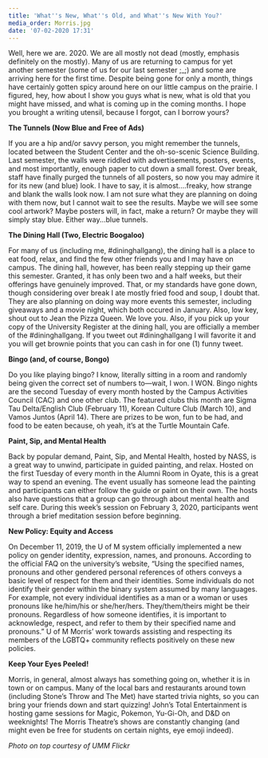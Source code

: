 ```yaml
---
title: 'What''s New, What''s Old, and What''s New With You?'
media_order: Morris.jpg
date: '07-02-2020 17:31'
---
```


Well, here we are. 2020. We are all mostly not dead (mostly, emphasis definitely on the mostly). Many of us are returning to campus for yet another semester (some of us for our last semester ;_;) and some are arriving here for the first time. Despite being gone for only a month, things have certainly gotten spicy around here on our little campus on the prairie. I  figured, hey, how about I show you guys what is new, what is old that you might have missed, and what is coming up in the coming months. I hope you brought a writing utensil, because I forgot, can I borrow yours?

**The Tunnels (Now Blue and Free of Ads)**

If you are a hip and/or savvy person, you might remember the tunnels, located between the Student Center and the oh-so-scenic Science Building. Last semester, the walls were riddled with advertisements, posters, events, and most importantly, enough paper to cut down a small forest. Over break, staff have finally purged the tunnels of all posters, so now you may admire it for its new (and blue) look. I have to say, it is almost....freaky, how strange and blank the walls look now. I am not sure what they are planning on doing with them now, but I cannot wait to see the results. Maybe we will see some cool artwork? Maybe posters will, in fact, make a return? Or maybe they will simply stay blue. Either way...blue tunnels.

**The Dining Hall (Two, Electric Boogaloo)**

For many of us (including me, #dininghallgang), the dining hall is a place to eat food, relax, and find the few other friends you and I may have on campus. The dining hall, however, has been really stepping up their game this semester. Granted, it has only been two and a half weeks, but their offerings have genuinely improved. That, or my standards have gone down, though considering over break I ate mostly fried food and soup, I doubt that. They are also planning on doing way more events this semester, including giveaways and a movie night, which both occured in January. Also, low key, shout out to Jean the Pizza Queen. We love you. Also, if you pick up your copy of the University Register at the dining hall, you are officially a member of the #dininghallgang. If you tweet out #dininghallgang I will favorite it and you will get brownie points that you can cash in for one (1) funny tweet.

**Bingo (and, of course, Bongo)**

Do you like playing bingo? I know, literally sitting in a room and randomly being given the correct set of numbers to—wait, I won. I WON. Bingo nights are the second Tuesday of every month hosted by the Campus Activities Council (CAC) and one other club. The featured clubs this month are Sigma Tau Delta/English Club (February 11), Korean Culture Club (March 10), and Vamos Juntos (April 14). There are prizes to be won, fun to be had, and food to be eaten because, oh yeah, it’s at the Turtle Mountain Cafe.

**Paint, Sip, and Mental Health**

Back by popular demand, Paint, Sip, and Mental Health, hosted by NASS, is a great way to unwind, participate in guided painting, and relax. Hosted on the first Tuesday of every month in the Alumni Room in Oyate, this is a great way to spend an evening. The event usually has someone lead the painting and participants can either follow the guide or paint on their own. The hosts also have questions that a group can go through about mental health and self care. During this week’s session on February 3, 2020, participants went through a brief meditation session before beginning.

**New Policy: Equity and Access**

On December 11, 2019, the U of M system officially implemented a new policy on gender identity, expression, names, and pronouns. According to the official FAQ on the university’s website, “Using the specified names, pronouns and other gendered personal references of others conveys a basic level of respect for them and their identities. Some individuals do not identify their gender within the binary system assumed by many languages. For example, not every individual identifies as a man or a woman or uses pronouns like he/him/his or she/her/hers. They/them/theirs might be their pronouns. Regardless of how someone identifies, it is important to acknowledge, respect, and refer to them by their specified name and pronouns.” U of M Morris’ work towards assisting and respecting its members of the LGBTQ+ community reflects positively on these new policies.

**Keep Your Eyes Peeled!**

Morris, in general, almost always has something going on, whether it is in town or on campus. Many of the local bars and restaurants around town (including Stone’s Throw and The Met) have started trivia nights, so you can bring your friends down and start quizzing! John’s Total Entertainment is hosting game sessions for Magic, Pokemon, Yu-Gi-Oh, and D&D on weeknights! The Morris Theatre’s shows are constantly changing (and might even be free for students on certain nights, eye emoji indeed).

_Photo on top courtesy of UMM Flickr_